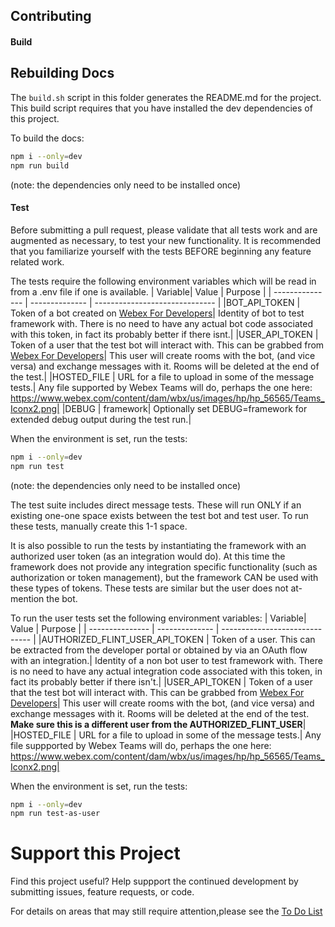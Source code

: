 ## Contributing

#### Build

## Rebuilding Docs

The `build.sh` script in this folder generates the README.md for the project.
This build script requires that you have installed the dev dependencies of this project.

To build the docs:
```bash
npm i --only=dev
npm run build
```
(note: the dependencies only need to be installed once)

#### Test

Before submitting a pull request, please validate that all tests work and are augmented as necessary, to test your new functionality.   It is recommended that you familiarize yourself with the tests BEFORE beginning any feature related work.

The tests require the following environment variables which will be read in from a .env file if one is available.
| Variable| Value | Purpose                    |
| --------------- | -------------- | ------------------------------ | 
|BOT_API_TOKEN             | Token of a bot created on [Webex For Developers](https://developer.webex.com/my-apps/new/bot)| Identity of bot to test framework with.  There is no need to have any actual bot code associated with this token, in fact its probably better if there isnt.|
|USER_API_TOKEN             | Token of a user that the test bot will interact with.  This can be grabbed from [Webex For Developers](https://developer.webex.com/docs/getting-started#accounts-and-authentication)| This user will create rooms with the bot, (and vice versa) and exchange messages with it.  Rooms will be deleted at the end of the test.|
|HOSTED_FILE             | URL for a file to upload in some of the message tests.| Any file supported by Webex Teams will do, perhaps the one here: https://www.webex.com/content/dam/wbx/us/images/hp/hp_56565/Teams_Iconx2.png|
|DEBUG             | framework| Optionally set DEBUG=framework for extended debug output during the test run.|

When the environment is set, run the tests:
```bash
npm i --only=dev 
npm run test
```
(note: the dependencies only need to be installed once)

The test suite includes direct message tests.  These will run ONLY if an existing one-one space exists between the test bot and test user.  To run these tests, manually create this 1-1 space.

It is also possible to run the tests by instantiating the framework with an authorized user token (as an integration would do).  At this time the framework does not provide any integration specific functionality (such as authorization or token management), but the framework CAN be used with these types of tokens.  These tests are similar but the user does not at-mention the bot.   

To run the user tests set the following environment variables:
| Variable| Value | Purpose                    |
| --------------- | -------------- | ------------------------------ | 
|AUTHORIZED_FLINT_USER_API_TOKEN            | Token of a user. This can be extracted from the developer portal or obtained by via an OAuth flow with an integration.| Identity of a non bot user to test framework with.  There is no need to have any actual integration code associated with this token, in fact its probably better if there isn't.|
|USER_API_TOKEN             | Token of a user that the test bot will interact with.  This can be grabbed from [Webex For Developers](https://developer.webex.com/docs/api/getting-started/accounts-and-authentication)| This user will create rooms with the bot, (and vice versa) and exchange messages with it.  Rooms will be deleted at the end of the test. **Make sure this is a different user from the AUTHORIZED_FLINT_USER**|
|HOSTED_FILE             | URL for a file to upload in some of the message tests.| Any file suppported by Webex Teams will do, perhaps the one here: https://www.webex.com/content/dam/wbx/us/images/hp/hp_56565/Teams_Iconx2.png|

When the environment is set, run the tests:
```bash
npm i --only=dev 
npm run test-as-user
```


# Support this Project

Find this project useful? Help suppport the continued development by submitting issues, feature requests, or code. 

For details on areas that may still require attention,please see the [To Do List](./todo.md)



